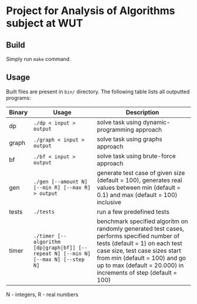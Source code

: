 # Project for Analysis of Algorithms subject at WUT

## Build
Simply run `make` command.

## Usage
Built files are present in `bin/` directory. The following table lists all outputted programs:

| Binary | Usage | Description |
| -- | -- | -- |
| dp | `./dp < input > output` | solve task using dynamic-programming approach |
| graph | `./graph < input > output` | solve task using graphs approach |
| bf | `./bf < input > output` | solve task using brute-force approach |
| gen | `./gen [--amount N] [--min R] [--max R] > output` | generate test case of given size (default = 100), generates real values between min (default = 0.1) and max (default = 100) inclusive |
| tests | `./tests` | run a few predefined tests |
| timer | `./timer [--algorithm [dp\|graph\|bf]] [--repeat N] [--min N] [--max N] [--step N]` | benchmark specified algoritm on randomly generated test cases, performs specified number of tests (default = 1) on each test case size, test case sizes start from min (default = 100) and go up to max (default = 20.000) in increments of step (default = 100) |

N - integers, R - real numbers